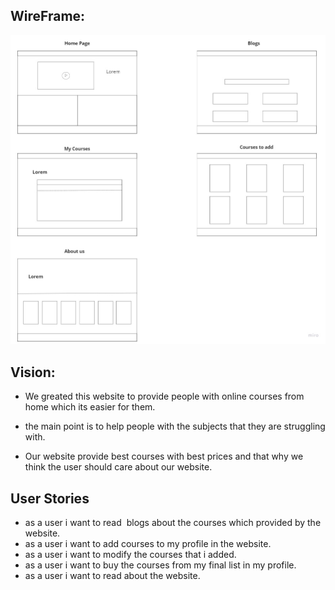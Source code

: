 
## WireFrame:
![hello](src/component/img/WireframingTemplate.jpg)


## Vision:
- We greated this website to provide people with online courses from home which its easier for them. 

- the main point is to help people with the subjects that they are struggling with.

- Our website provide best courses with best prices and that why we think the user should care about our website.

## User Stories

- as a user i want to read  blogs about the courses which provided by the website.
- as a user i want to add courses to my profile in the website.
- as a user i want to modify the courses that i added.
- as a user i want to buy the courses from my final list in my profile.
- as a user i want to read about the website.